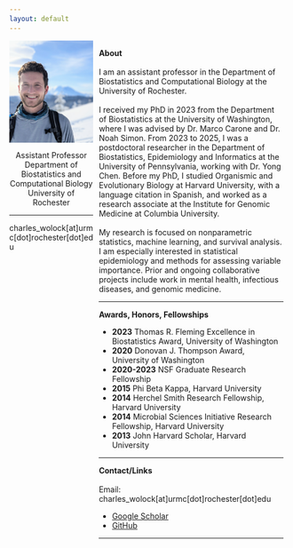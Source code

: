 ```yaml
---
layout: default
---
```


<style>
    .first-column {
    width: 30%;
    padding: 0 10px 0 0;
    float: left;
}

.second-column {
    width: 66%;
    padding: 0 10px 0 0;
    float: right;
}
    @media only screen and (max-width: 800px) {

   .first-column {
        width: 100%;
        padding-bottom: 10px;
        float: none;
    }

    .second-column {
        width: 100%;
        padding-bottom: 10px;
        float: none;
    }
    
}
</style>

<div class="row">
        <div class="first-column">
            <img id="profile" style="text-align: center" src="prof_pic.jpg" style="width:250px">
            <style type="text/css">
              #profile {
              display: block;
              margin-left: auto;
              margin-right: auto }
            </style>
             <p style="text-align: center">
            Assistant Professor
            <br/>
            Department of Biostatistics and Computational Biology
            <br/>
            University of Rochester
            <hr>
            charles_wolock[at]urmc[dot]rochester[dot]edu
            </p>
        </div>
    <div class="second-column"> 
            <p>
             <b>About</b>
            <br/>
            <br/>
            I am an assistant professor in the Department of Biostatistics and Computational Biology at the University of Rochester. 
            <br/>
            <br/>
            I received my PhD in 2023 from the Department of Biostatistics at the University of Washington, where I was advised by Dr. Marco Carone and Dr. Noah Simon. From 2023 to 2025, I was a postdoctoral researcher in the Department of Biostatistics, Epidemiology and Informatics at the University of Pennsylvania, working with Dr. Yong Chen. Before my PhD, I studied Organismic and Evolutionary Biology at Harvard University, with a language citation in Spanish, and worked as a research associate at the Institute for Genomic Medicine at Columbia University.
            <br/>
            <br/>
            My research is focused on nonparametric statistics, machine learning, and survival analysis. I am especially interested in statistical epidemiology and methods for assessing variable importance. Prior and ongoing collaborative projects include work in mental health, infectious diseases, and genomic medicine.
            <hr>
            <b>Awards, Honors, Fellowships</b>
            <br/>
            <ul>
            <li><b>2023</b> Thomas R. Fleming Excellence in Biostatistics Award, University of Washington</li>
            <li><b>2020</b> Donovan J. Thompson Award, University of Washington</li>
            <li><b>2020-2023</b> NSF Graduate Research Fellowship</li>
            <li><b>2015</b> Phi Beta Kappa, Harvard University</li>
            <li><b>2014</b> Herchel Smith Research Fellowship, Harvard University</li>
            <li><b>2014</b> Microbial Sciences Initiative Research Fellowship, Harvard University</li>
            <li><b>2013</b> John Harvard Scholar, Harvard University</li>
            </ul>
            <hr>
            <b>Contact/Links</b>
            <br/>
            <br/>
            Email: charles_wolock[at]urmc[dot]rochester[dot]edu
            <ul>
            <li><a href = "https://scholar.google.com/citations?user=TPHQuKkAAAAJ&hl=en">Google Scholar</a></li>
            <li><a href = "https://github.com/cwolock">GitHub</a></li>
            </ul>
            <hr>
            </p> 
        </div>
</div>

<!---
<div class="row">
    <center>

    <p>
    <b>Contact/Links</b> 
    <br/>
    cwolock[at]uw[dot]edu
    <br/> 
    <a href = "https://scholar.google.com/citations?user=TPHQuKkAAAAJ&hl=en">Google Scholar</a>
    <br/>
    <a href = "https://github.com/cwolock">GitHub</a>
    <br/>
    <a href = "https://www.biostat.washington.edu/people/charles-wolock">Student webpage</a>
    <hr>
    </p>
    </center>
</div>

-->

<!---
    <center><p class = "lead" style="clear:both;">

    cwolock[at]uw[dot]edu

    &nbsp;&nbsp;&nbsp;&nbsp;

    <a href = "https://scholar.google.com/citations?user=TPHQuKkAAAAJ&hl=en">Google Scholar</a>
    
    &nbsp;&nbsp;&nbsp;&nbsp;

    <a href = "https://github.com/cwolock">GitHub</a>
    
    &nbsp;&nbsp;&nbsp;&nbsp;

    <a href = "https://www.biostat.washington.edu/people/charles-wolock">Student webpage</a>
-->
<!---
<img class="profile-picture" src="prof_pic.jpg">
--->
<!---
## Contact/Links

**cwolock** *at* **uw** *fullstop* **edu**

Department of Biostatistics\\
Box 357232\\
University of Washington\\
Seattle, WA 98195

* [Google Scholar](https://scholar.google.com/citations?user=TPHQuKkAAAAJ&
hl=en)
* [GitHub](https://github.com/cwolock)
* [LinkedIn](https://www.linkedin.com/in/charles-wolock-918974121/)
* [Student webpage](https://www.biostat.washington.edu/people/charles-wolo
ck)

-->

<!---

Welcome to my research page! I'm a PhD student in Biostatistics at the [University of Washington](http://biostat.washington.edu/).

Before joining UW Biostatistics, I studied Organismic and Evolutionary Biology at [Harvard University](http://oeb.harvard.edu/), with a language citation in Spanish. I was a research associate at the [Institute for Genomic Medicine](http://igm.columbia.edu) at Columbia University.

I currently work with [Dr. Noah Simon](https://faculty.washington.edu/nrsimon/) and [Dr. Marco Carone](http://faculty.washington.edu/mcarone/about.html), developing nonparametric estimation methods for variable importance in the context of survival analysis. My collaborative projects include work with [Dr. Bruce Weir](https://www.biostat.washington.edu/people/bruce-weir) and [Dr. Sam Wasser](https://www.biology.washington.edu/people/profile/samuel-k-wasser), adapting forensic genetic techniques to combat elephant poaching. My research is supported by an [NSF Graduate Research Fellowship](https://www.nsfgrfp.org/).
-->
